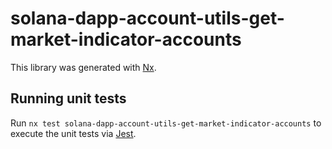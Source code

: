 # solana-dapp-account-utils-get-market-indicator-accounts

This library was generated with [Nx](https://nx.dev).

## Running unit tests

Run `nx test solana-dapp-account-utils-get-market-indicator-accounts` to execute the unit tests via [Jest](https://jestjs.io).
